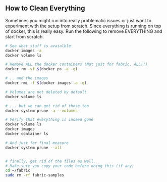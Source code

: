 ## How to Clean Everything  
Sometimes you might run into really problematic issues or just want to experiment with the setup from scratch. Since everything is running on top of docker, this is really easy. Run the following to remove EVERYTHING and start from scratch.

```bash 
# See what stuff is avaialble 
docker images -a 
docker volume ls 

# Remove ALL the docker containers (Not just for fabric, ALL!!)
docker rm -vf $(docker ps -a -q) 

# .. and the images 
docker rmi -f $(docker images -a -q) 

# Volumes are not deleted by default 
docker volume ls 

# ... but we can get rid of those too 
docker system prune -a --volumes 

# Verify that everything is indeed gone 
docker volume ls 
docker images 
docker container ls 

# And just for final measure 
docker system prune --all 


# finally, get rid of the files as well. 
# Make sure you copy your code before doing this (if any)   
cd ~/fabric 
sudo rm -rf fabric-samples
```
